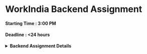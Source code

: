 
# WorkIndia Backend Assignment
#### Starting Time : 3:00 PM
#### Deadline : <24 hours

  

<details>

<summary><strong>Backend Assignment Details</strong></summary>

### Project: Railway Management System (IRCTC-like API)

  

#### Goals:

1.  **User Registration**: Allow users to register and create an account.

2.  **User Login**: Enable users to log in and access their accounts.

3.  **Admin Access**: Admin can add new trains and update seat availability.

4.  **Seat Availability**: Allow users to check seat availability for a given train between two stations.

5.  **Booking Seats**: Users can book seats on available trains.

6.  **Booking Details**: Users can view their booking details.

  

#### Requirements:

1.  **Tech Stack**:
-  Web Server: NodeJS, ExpressJS and TypeScript
- Database: PostgreSQL for storing train, user, and booking data

  

2.  **Endpoints**:

-  **POST /api/v1/register**: Register a user with a name, unique email, and password.

-  **POST /api/v1/login**: Log in a user and return an authentication token.

-  **POST /api/v1 /admin/addTrain**: Admin can add a new train with source, destination, and seat count (protected by an API key).

-  **GET /api/v1/booking/getSeatAvailability**: Fetch available trains between a source and destination with seat availability.

-  **POST /api/v1/booking/bookSeat**: Book a seat on a specified train (requires Authorization Token).

-  **GET /api/v1/booking/{booking_id}**: Fetch specific booking details by booking ID (requires Authorization Token).

  

3.  **Role-Based Access**:

-  **Admin**: Can add trains, update seat counts, etc.

-  **User**: Can check availability, book seats, and view bookings.

  

4.  **Concurrency**: Handle race conditions when multiple users attempt to book the same seat simultaneously.

  

5.  **Security**:

-  **API Key**: Protect admin endpoints with an API key.

-  **Authorization Token**: Use JWT or session tokens for user login and for accessing booking-related endpoints.

  

#### Bonus Points:

- Implement a lock mechanism to handle concurrency and prevent multiple users from booking the same seat simultaneously.
- Add automated tests to ensure that API endpoints work as expected.



  

## Tech Stack

  

-  **Language**: Node 20.11.0, TypeScript 5

-  **Framework**: Express.js

-  **Database**: Postgres

  

## Architecture Overview

  

The project follows a modular architecture, with different components responsible for specific tasks. The main components are:

  

1.  **API Routes**: Handles the API endpoints for fetching videos and health checks.

3.  **Database**: Manages the database connection and creation of tables.

4.  **Models**: Defines the database models for storing video data and fetch history.

5.  **Utils**: Includes utility functions for configuration, task scheduling, and more.

  

## Design Choices

  

1.  **Express**: It is a fast and minimal web framework for Node.js, designed for building RESTful APIs. It provides a lightweight structure that helps in creating scalable and performant applications with ease. Express allows for middleware integration, routing, and handling requests in a straightforward manner, making it ideal for this project where we need to manage user and admin roles, handle concurrency, and provide APIs for train seat availability and bookings.

2.  **Postgres**: **PostgreSQL** is a powerful, open-source relational database management system (RDBMS) that supports complex queries, transactions, and data integrity through ACID properties (Atomicity, Consistency, Isolation, Durability). It is chosen for this project because it is highly scalable, robust, and supports advanced features like indexing, foreign keys, and JOINs, which are essential for handling structured data such as user information, train data, and bookings. PostgreSQL is well-suited for scenarios with large-scale data handling and concurrency, ensuring high performance and reliability.

  

Moreover, it will perform faster than non-relational databases, as most relational databases and some NoSQL databases (e.g., MongoDB) use B-trees, which are better for reads than writes. SQLite was chosen as it is file-based and eases deployment and development.

  

## Getting Started

  

To run the project locally, follow these steps:

  

1. *Clone the repository*:
`git  clone  https://github.com/ShashankGupta10/workindia-assignment.git`

  

2. Create a `.env` file

- Rename `.example.env` to `.env`.

-  `DATABASE_URL` (Database connection string)

-  `SALT` (To make passwords hashing even more secure)

-  `JWT_SECRET` 

-  `ADMIN_API_KEY` (API Key for the ADMIN to access the protected routes) 

  

## Running the application

  

**Setup**

  

1.  **Prerequisites:**

- Node 20.11.0+

- npm (package installer)

2.  **Clone the repository:**

`git clone https://github.com/ShashankGupta10/workindia-assignment`

3.  **Install dependencies:**

`npm install`

**Local Setup**

4.  **Run the application:**
`npm start`

  

The API will be accessible at `http://localhost:5000/swagger`.

  

With these instructions, users will be guided on how to set up and run the application within a virtual environment.

### API Endpoints
#### Health Check

  

-  **Endpoint**: `GET /ping`

-  **Purpose**: This endpoint serves as a simple health check for the API. It returns a "{ "msg": "works" }!" message, indicating that the API is operational.

  

### Swagger UI Integration

  

#### `/docs`

  

Swagger UI provides an interactive documentation interface for exploring the API endpoints. It offers a user-friendly way to understand the available endpoints, their parameters, and expected responses.

#### Ping (HealthCheck)

  

-  **Screenshot 1**: Shows the endpoint for health check (`GET /ping`) in Swagger UI.

![Screenshot 2](docs/ping.png)

#### Register User


-  **Screenshot 2**: Illustrates the working of the register user endpoint

![Screenshot 3](docs/register.png)

  

#### Login User

  

-  **Screenshot 3**: Illustrates the working of the login user endpoint

![Screenshot 4](docs/screenshots/login.png)

#### Add Train

-  **Screenshot 4**: Shows an example of a response when the admin adds a Train.

![Screenshot 7](docs/screenshots/addTrain.png)
#### Get Seat Availability

-  **Screenshot 5**: Shows an example of a response when the user checks the seat availability between 2 stations.

![Screenshot 7](docs/screenshots/seatAvailability.png)
#### Book Seat

-  **Screenshot 6**: Shows an example of a response when the user tries to book a seat in the train.

![Screenshot 7](docs/screenshots/bookSeat.png)
#### Get Booking Details

-  **Screenshot 7**: Shows an example of a response when the user tries to get their booking details.

![Screenshot 7](docs/screenshots/getBooking.png)

  

## Deployed Version

  

A live version of the application is available at [https://workindia-assignment.nymbus.xyz](https://workindia-assignment.nymbus.xyz).


Upon accessing the deployed version, please note the following:

1.  **Health Check**: To ensure that the server is operational, you can access the `/ping` endpoint [here](https://workindia-assignment.nymbus.xyz/ping). A successful response indicates that the server is healthy and operational.

 
  

Please note that the deployed version might experience frequent downtime or performance issues due to resource limitations in the free tier. Therefore, it is **not recommeneded** to explore the API endpoints and functionality of the project without setting up the application locally.

  

## Database Models

  


### The `src/prisma/schema.prisma` file defines the following database models:

### 1. **User**:

-   **id** (Int, @id, @default(autoincrement())): Unique identifier for each user record.
-   **name** (String): The name of the user.
-   **email** (String, @unique): The unique email of the user.
-   **password** (String): The hashed password of the user.
-   **bookings** (Booking[]): A one-to-many relationship to the `Booking` table, representing the user's bookings.

### 2. **Train**:

-   **id** (Int, @id, @default(autoincrement())): Unique identifier for each train record.
-   **name** (String): The name of the train.
-   **source** (String): The source station for the train.
-   **destination** (String): The destination station for the train.
-   **totalSeats** (Int): The total number of seats available on the train.
-   **availableSeats** (Int): The number of available seats on the train.
-   **bookings** (Booking[]): A one-to-many relationship to the `Booking` table, representing the bookings made for the train.

### 3. **Booking**:

-   **id** (Int, @id, @default(autoincrement())): Unique identifier for each booking record.
-   **userId** (Int): The ID of the user who made the booking (references `User.id`).
-   **trainId** (Int): The ID of the train for which the booking was made (references `Train.id`).
-   **user** (User): The user who made the booking, represented by a relation to the `User` table.
-   **train** (Train): The train for which the booking was made, represented by a relation to the `Train` table.
  

## File Structue and Breakdown

  

```

workindia-backend-assignment

├── .env
├── .env.example
├── .env.test
├── .gitignore
├── jest.config.js
├── package.json
├── README.md
├── swagger.yaml
├── tsconfig.json
├── src/
│   ├── app.ts
│   ├── controllers/
│   │   ├── admin.controller.ts
│   │   ├── auth.controller.ts
│   │   └── booking.controller.ts
│   ├── db/
│   │   └── index.ts
│   ├── interfaces/
│   │   ├── auth.ts
│   │   ├── booking.ts
│   │   └── train.ts
│   ├── middlewares/
│   │   ├── admin.middleware.ts
│   │   └── auth.middleware.ts
│   ├── prisma/
│   │   ├── migrations/
│   │   └── schema.prisma
│   ├── routes/
│   │   ├── admin.routes.ts
│   │   ├── auth.routes.ts
│   │   └── booking.routes.ts
│   └── tests/
│       ├── admin.test.ts
│       ├── auth.test.ts
│       └── booking.test.ts
  ```

1.  `app.ts`: This file sets up the Express application and includes the routes for authentication, admin, and booking. It also configures middleware and Swagger documentation.
    
2.  `admin.controller.ts`: This file contains the controller logic for admin-related operations, such as adding new trains.
    
3.  `auth.controller.ts`: This file contains the controller logic for authentication-related operations, such as user registration and login.
    
4.  `booking.controller.ts`: This file contains the controller logic for booking-related operations, such as booking seats and retrieving booking details.
    
5.  `index.ts`: This module handles the database connection using Prisma and provides the Prisma client instance.
    
6.  `auth.ts`: This file defines the Zod schemas and types for authentication-related data validation.
    
7.  `booking.ts`: This file defines the Zod schemas and types for booking-related data validation.
    
8.  `train.ts`: This file defines the Zod schemas and types for train-related data validation.
    
9.  `admin.middleware.ts`: This file contains the middleware logic for verifying the admin API key.
    
10.  `auth.middleware.ts`: This file contains the middleware logic for verifying JWT tokens for authenticated routes.
    
11.  `schema.prisma`: This file defines the Prisma schema for the database models, including User, Train, and Booking.
    
12.  `admin.routes.ts`: This file defines the routes for admin-related endpoints, protected by the admin middleware.
    
13.  `auth.routes.ts`: This file defines the routes for authentication-related endpoints, such as registration and login.
    
14.  `booking.routes.ts`: This file defines the routes for booking-related endpoints, protected by the authentication middleware.
    
15.  `admin.test.ts`: This file contains the unit tests for admin-related endpoints.
    
16.  `auth.test.ts`: This file contains the unit tests for authentication-related endpoints.
    
17.  `booking.test.ts`: This file contains the unit tests for booking-related endpoints.
    
18.  `Dockerfile`: This file contains the instructions for building the Docker image for the application.
    
19.  `jest.config.js`: This file configures Jest for running the unit tests.
    
20.  `package.json`: This file lists the project dependencies and scripts.
    
21.  `swagger.yaml`: This file contains the Swagger documentation for the API endpoints.
    
22.  `tsconfig.json`: This file configures TypeScript compiler options.
    
23.  `.env`: This file contains environment variables for the application.
    
24.  `.env.example`: This file provides an example of the required environment variables.
    
25.  `.env.test`: This file contains environment variables for the test environment.
    
26.  `.gitignore`: This file specifies files and directories to be ignored by Git.